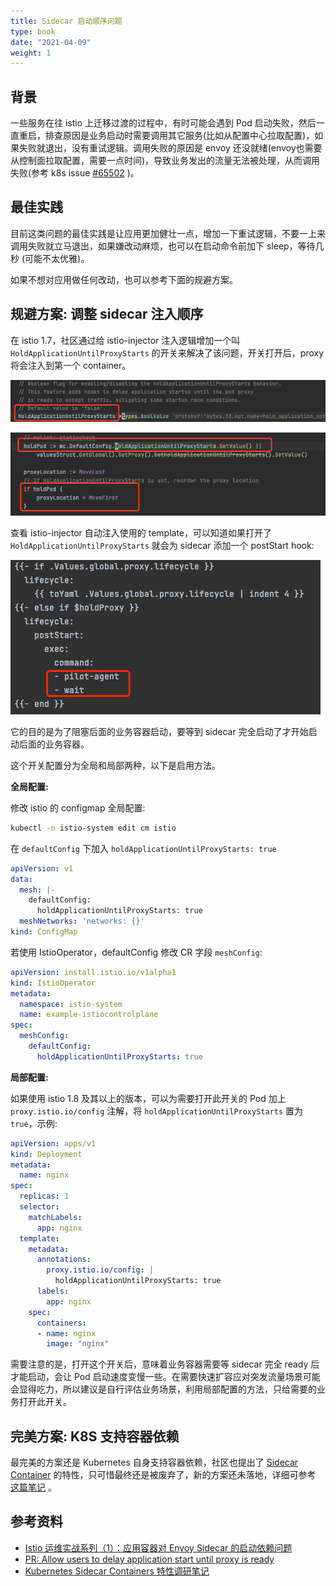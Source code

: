 ```yaml
---
title: Sidecar 启动顺序问题
type: book
date: "2021-04-09"
weight: 1
---
```


## 背景

一些服务在往 istio 上迁移过渡的过程中，有时可能会遇到 Pod 启动失败，然后一直重启，排查原因是业务启动时需要调用其它服务(比如从配置中心拉取配置)，如果失败就退出，没有重试逻辑。调用失败的原因是 envoy 还没就绪(envoy也需要从控制面拉取配置，需要一点时间)，导致业务发出的流量无法被处理，从而调用失败(参考 k8s issue [#65502](https://github.com/kubernetes/kubernetes/issues/65502) )。

## 最佳实践

目前这类问题的最佳实践是让应用更加健壮一点，增加一下重试逻辑，不要一上来调用失败就立马退出，如果嫌改动麻烦，也可以在启动命令前加下 sleep，等待几秒 (可能不太优雅)。

如果不想对应用做任何改动，也可以参考下面的规避方案。

## 规避方案: 调整 sidecar 注入顺序

在 istio 1.7，社区通过给 istio-injector 注入逻辑增加一个叫 `HoldApplicationUntilProxyStarts` 的开关来解决了该问题，开关打开后，proxy 将会注入到第一个 container。

![](1.png)

![](2.png)

查看 istio-injector 自动注入使用的 template，可以知道如果打开了 `HoldApplicationUntilProxyStarts` 就会为 sidecar 添加一个 postStart hook:

![](3.png)

它的目的是为了阻塞后面的业务容器启动，要等到 sidecar 完全启动了才开始启动后面的业务容器。

这个开关配置分为全局和局部两种，以下是启用方法。

**全局配置:**

修改 istio 的 configmap 全局配置:

``` bash
kubectl -n istio-system edit cm istio
```

在 `defaultConfig` 下加入 `holdApplicationUntilProxyStarts: true`

``` yaml
apiVersion: v1
data:
  mesh: |-
    defaultConfig:
      holdApplicationUntilProxyStarts: true
  meshNetworks: 'networks: {}'
kind: ConfigMap
```

若使用 IstioOperator，defaultConfig 修改 CR 字段 `meshConfig`:

``` yaml
apiVersion: install.istio.io/v1alpha1
kind: IstioOperator
metadata:
  namespace: istio-system
  name: example-istiocontrolplane
spec:
  meshConfig:
    defaultConfig:
      holdApplicationUntilProxyStarts: true
```

**局部配置:**

如果使用 istio 1.8 及其以上的版本，可以为需要打开此开关的 Pod 加上 `proxy.istio.io/config` 注解，将 `holdApplicationUntilProxyStarts` 置为 `true`，示例:

```yaml
apiVersion: apps/v1
kind: Deployment
metadata:
  name: nginx
spec:
  replicas: 1
  selector:
    matchLabels:
      app: nginx
  template:
    metadata:
      annotations:
        proxy.istio.io/config: |
          holdApplicationUntilProxyStarts: true
      labels:
        app: nginx
    spec:
      containers:
      - name: nginx
        image: "nginx"
```

需要注意的是，打开这个开关后，意味着业务容器需要等 sidecar 完全 ready 后才能启动，会让 Pod 启动速度变慢一些。在需要快速扩容应对突发流量场景可能会显得吃力，所以建议是自行评估业务场景，利用局部配置的方法，只给需要的业务打开此开关。

## 完美方案: K8S 支持容器依赖

最完美的方案还是 Kubernetes 自身支持容器依赖，社区也提出了 [Sidecar Container](https://github.com/kubernetes/enhancements/issues/753) 的特性，只可惜最终还是被废弃了，新的方案还未落地，详细可参考 [这篇笔记](https://imroc.cc/k8s/kep/sidecar-containers/) 。

## 参考资料

* [Istio 运维实战系列（1）：应用容器对 Envoy Sidecar 的启动依赖问题](https://zhaohuabing.com/post/2020-09-05-istio-sidecar-dependency/#%E8%A7%A3%E5%86%B3%E6%96%B9%E6%A1%88)
* [PR: Allow users to delay application start until proxy is ready](https://github.com/istio/istio/pull/24737)
* [Kubernetes Sidecar Containers 特性调研笔记](https://imroc.cc/k8s/kep/sidecar-containers/)